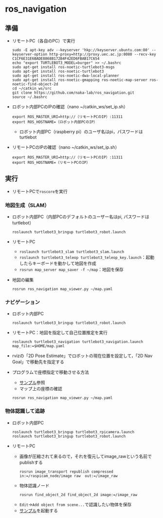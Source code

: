 # ros_navigation

## 準備
- リモートPC（各自のPC）で実行
    ```
    sudo -E apt-key adv --keyserver 'hkp://keyserver.ubuntu.com:80' --keyserver-option http-proxy=http://proxy.uec.ac.jp:8080 --recv-key C1CF6E31E6BADE8868B172B4F42ED6FBAB17C654
    echo "export TURTLEBOT3_MODEL=burger" >> ~/.bashrc
    sudo apt-get install ros-noetic-turtlebot3-msgs
    sudo apt-get install ros-noetic-turtlebot3
    sudo apt-get install ros-noetic-dwa-local-planner
    sudo apt-get install ros-noetic-gmapping ros-noetic-map-server ros-noetic-find-object-2d
    cd ~/catkin_ws/src
    git clone https://github.com/naka-lab/ros_navigation.git
    source ~/.bashrc
    ```

- ロボット内部PCのIPの確認（nano ~/catkin_ws/set_ip.sh）
    ```
    export ROS_MASTER_URI=http://（リモートPCのIP）:11311
    export ROS_HOSTNAME=（ロボット内部PCのIP）
    ```

  - ロボット内部PC（raspberry pi）のユーザ名はpi，パスワードはturtlebot

- リモートPCのIPの確認（nano ~/catkin_ws/set_ip.sh）
    ```
    export ROS_MASTER_URI=http://（リモートPCのIP）:11311
    export ROS_HOSTNAME=（リモートPCのIP）
    ```


## 実行
- リモートPCで`roscore`を実行

### 地図生成（SLAM）
- ロボット内部PC（内部PCのデフォルトのユーザー名はpi, パスワードはturtlebot）
    ```
    roslaunch turtlebot3_bringup turtlebot3_robot.launch
    ```

- リモートPC
  - `roslaunch turtlebot3_slam turtlebot3_slam.launch`
  - `roslaunch turtlebot3_teleop turtlebot3_teleop_key.launch`：起動したらキーボードを動かして地図を作成
  - `rosrun map_server map_saver -f ~/map`：地図を保存

- 地図の編集
  ```
  rosrun ros_navigation map_viewer.py ~/map.yaml
  ```
    
  
### ナビゲーション
- ロボット内部PC
    ```
    roslaunch turtlebot3_bringup turtlebot3_robot.launch 
    ```

- リモートPC：地図を指定して自己位置推定を実行
    ```
    roslaunch turtlebot3_navigation turtlebot3_navigation.launch map_file:=$HOME/map.yaml
    ```

- rvizの「2D Pose Estimate」でロボットの現在位置を設定して，「2D Nav Goal」で移動先を指定する

- プログラムで座標指定で移動させる方法
  - [サンプル](https://github.com/naka-lab/ros_navigation/blob/main/scripts/navigation.py)参照
  - マップ上の座標の確認
  ```
  rosrun ros_navigation map_viewer.py ~/map.yaml
  ```
  
### 物体認識して追跡
- ロボット内部PC
    ```
    roslaunch turtlebot3_bringup turtlebot3_rpicamera.launch 
    roslaunch turtlebot3_bringup turtlebot3_robot.launch
    ```

- リモートPC  
  - 画像が圧縮されて来るので，それを復元してimage_rawという名前でpublishする
      ```
      rosrun image_transport republish compressed in:=/raspicam_node/image raw  out:=/image_raw
      ```
  - 物体認識ノード
      ```
      rosrun find_object_2d find_object_2d image:=/image_raw
      ```  
  - `Edit`→`Add object from scene...`で認識したい物体を保存
  - [サンプル](https://github.com/naka-lab/ros_navigation/blob/main/scripts/object_tracking.py)を起動する  
